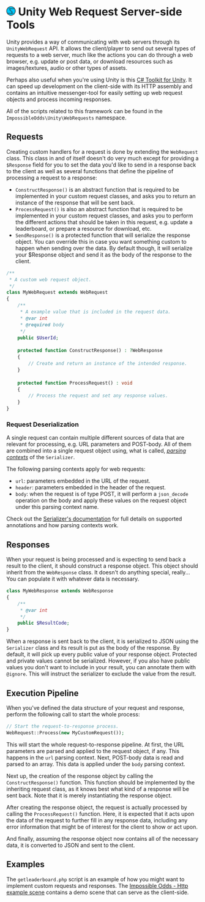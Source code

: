 # ![Impossible Odds Logo][Logo] Unity Web Request Server-side Tools

Unity provides a way of communicating with web servers through its `UnityWebRequest` API. It allows the client/player to send out several types of requests to a web server, much like the actions you can do through a web browser, e.g. update or post data, or download resources such as images/textures, audio or other types of assets.

Perhaps also useful when you're using Unity is this [C# Toolkit for Unity][ImpossibleOddsCSharpToolkit]. It can speed up development on the client-side with its HTTP assembly and contains an intuitive messenger-tool for easily setting up web request objects and process incoming responses.

All of the scripts related to this framework can be found in the `ImpossibleOdds\Unity\WebRequests` namespace.

## Requests

Creating custom handlers for a request is done by extending the `WebRequest` class. This class in and of itself doesn't do very much except for providing a `$Response` field for you to set the data you'd like to send in a response back to the client as well as several functions that define the pipeline of processing a request to a response:

* `ConstructResponse()` is an abstract function that is required to be implemented in your custom request classes, and asks you to return an instance of the response that will be sent back.
* `ProcessRequest()` is also an abstract function that is required to be implemented in your custom request classes, and asks you to perform the different actions that should be taken in this request, e.g. update a leaderboard, or prepare a resource for download, etc.
* `SendResponse()` is a protected function that will serialize the response object. You can override this in case you want something custom to happen when sending over the data. By default though, it will serialize your $Response object and send it as the body of the response to the client.

```php
/**
 * A custom web request object.
 */
class MyWebRequest extends WebRequest
{
	/**
	 * A example value that is included in the request data.
	 * @var int
	 * @required body
	 */
	public $UserId;

	protected function ConstructResponse() : ?WebResponse
	{
		// Create and return an instance of the intended response.
	}

	protected function ProcessRequest() : void
	{
		// Process the request and set any response values.
	}
}
```

### Request Deserialization

A single request can contain multiple different sources of data that are relevant for processing, e.g. URL parameters and POST-body. All of them are combined into a single request object using, what is called, [_parsing contexts_][SerializerParsingContexts] of the `Serializer`.

The following parsing contexts apply for web requests:

* `url`: parameters embedded in the URL of the request.
* `header`: parameters embedded in the header of the request.
* `body`: when the request is of type POST, it will perform a `json_decode` operation on the body and apply these values on the request object under this parsing context name.

Check out the [Serializer's documentation][Serializer] for full details on supported annotations and how  parsing contexts work.

## Responses

When your request is being processed and is expecting to send back a result to the client, it should construct a response object. This object should inherit from the `WebResponse` class. It doesn't do anything special, really... You can populate it with whatever data is necessary.

```php
class MyWebResponse extends WebResponse
{
	/**
	 * @var int
	 */
	public $ResultCode;
}
```

When a response is sent back to the client, it is serialized to JSON using the `Serializer` class and its result is put as the body of the response. By default, it will pick up every public value of your response object. Protected and private values cannot be serialized. However, if you also have public values you don't want to include in your result, you can annotate them with `@ignore`. This will instruct the serializer to exclude the value from the result.

## Execution Pipeline

When you've defined the data structure of your request and response, perform the following call to start the whole process:

```php
// Start the request-to-response process.
WebRequest::Process(new MyCustomRequest());
```

This will start the whole request-to-response pipeline. At first, the URL parameters are parsed and applied to the request object, if any. This happens in the `url` parsing context. Next, POST-body data is read and parsed to an array. This data is applied under the `body` parsing context.

Next up, the creation of the response object by calling the `ConstructResponse()` function. This function should be implemented by the inheriting request class, as it knows best what kind of a response will be sent back. Note that it is merely instantiating the response object.

After creating the response object, the request is actually processed by calling the `ProcessRequest()` function. Here, it is expected that it acts upon the data of the request to further fill in any response data, including any error information that might be of interest for the client to show or act upon.

And finally, assuming the response object now contains all of the necessary data, it is converted to JSON and sent to the client.

## Examples

The `getleaderboard.php` script is an example of how you might want to implement custom requests and responses. The [Impossible Odds - Http example scene][ImpossibleOddsCSharpToolkit] contains a demo scene that can serve as the client-side.

[Logo]: ./images/ImpossibleOddsLogo.png
[Serializer]: ./Serializer.md
[SerializerParsingContexts]: ./Serializer.md#parsing-contexts
[SerializerAnnotations]: ./Serializer.md#annotations
[SerializerGotchas]: ./Serializer.md#gotchas
[ImpossibleOddsCSharpToolkit]: https://www.impossible-odds.net/csharp-toolkit/
